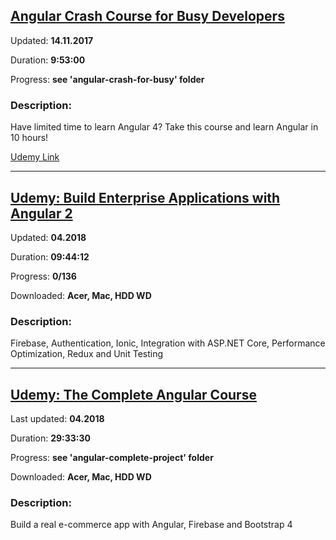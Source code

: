
## [Angular Crash Course for Busy Developers](https://coursehunter.net/course/udemy-angular4-plus2-masterclass-forbeginners)

Updated: **14.11.2017**

Duration: **9:53:00**

Progress: **see 'angular-crash-for-busy' folder**

### Description:

Have limited time to learn Angular 4? Take this course and learn Angular in 10 hours!

[Udemy Link](https://www.udemy.com/course/angular-crash-course/)

<hr>

## [Udemy: Build Enterprise Applications with Angular 2](https://www.udemy.com/course/angular2-advanced/)

Updated: **04.2018**

Duration: **09:44:12**

Progress: **0/136**

Downloaded: **Acer, Mac, HDD WD**

### Description:

Firebase, Authentication, Ionic, Integration with ASP.NET Core, Performance Optimization, Redux and Unit Testing

<hr>

## [Udemy: The Complete Angular Course](https://www.udemy.com/course/the-complete-angular-master-class/)

Last updated: **04.2018**

Duration: **29:33:30**

Progress: **see 'angular-complete-project' folder**

Downloaded: **Acer, Mac, HDD WD**

### Description:

Build a real e-commerce app with Angular, Firebase and Bootstrap 4
